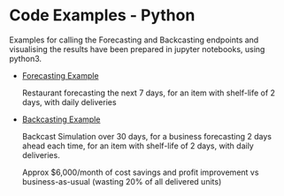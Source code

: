 # Code Examples - Python

Examples for calling the Forecasting and Backcasting endpoints and visualising the results have been prepared in jupyter notebooks, using python3.
	
	
* [Forecasting Example](https://nbviewer.jupyter.org/github/alvin-chan/bdt_django_front_end_postgres_mkdocs/blob/master/code_examples/forecast_example_1.ipynb?flush_cache=true) 

	Restaurant forecasting the next 7 days, for an item with shelf-life of 2 days, with daily deliveries
	
* [Backcasting Example](https://nbviewer.jupyter.org/github/alvin-chan/bdt_django_front_end_postgres_mkdocs/blob/master/code_examples/backcast_example_1.ipynb?flush_cache=true)
	
	Backcast Simulation over 30 days, for a business forecasting 2 days ahead each time, for an item with shelf-life of 2 days, with daily deliveries.
	
	Approx $6,000/month of cost savings and profit improvement vs business-as-usual (wasting 20% of all delivered units)
	
	